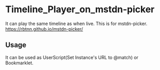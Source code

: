 # Timeline_Player_on_mstdn-picker

It can play the same timeline as when live.
This is for mstdn-picker.
https://rbtnn.github.io/mstdn-picker/

## Usage

It can be used as UserScript(Set Instance's URL to @match) or Bookmarklet.